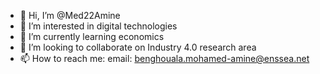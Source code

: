- 👋 Hi, I’m @Med22Amine
- 👀 I’m interested in digital technologies
- 🌱 I’m currently learning economics
- 💞️ I’m looking to collaborate on Industry 4.0 research area
- 📫 How to reach me: email: benghouala.mohamed-amine@enssea.net

<!---
Med22Amine/Med22Amine is a ✨ special ✨ repository because its `README.md` (this file) appears on your GitHub profile.
You can click the Preview link to take a look at your changes.
--->
